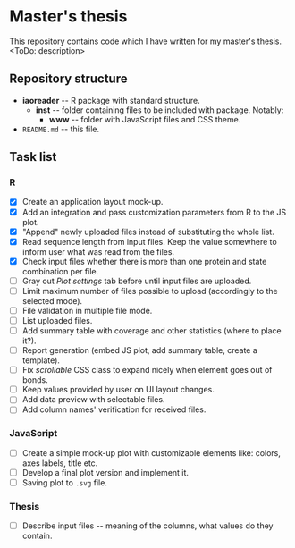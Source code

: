 # Master's thesis

This repository contains code which I have written for my master's thesis.
<ToDo: description>


## Repository structure
* **iaoreader** -- R package with standard structure.
    * **inst** -- folder containing files to be included with package. Notably:
        * **www** -- folder with JavaScript files and CSS theme.
* `README.md` -- this file.


## Task list
### R 
- [x] Create an application layout mock-up.
- [x] Add an integration and pass customization parameters from R to the JS plot.
- [x] "Append" newly uploaded files instead of substituting the whole list.
- [x] Read sequence length from input files. Keep the value somewhere to inform user what was read from the files.
- [x] Check input files whether there is more than one protein and state combination per file.
- [ ] Gray out *Plot settings* tab before until input files are uploaded.
- [ ] Limit maximum number of files possible to upload (accordingly to the selected mode).
- [ ] File validation in multiple file mode.
- [ ] List uploaded files.
- [ ] Add summary table with coverage and other statistics (where to place it?).
- [ ] Report generation (embed JS plot, add summary table, create a template).
- [ ] Fix *scrollable* CSS class to expand nicely when element goes out of bonds.
- [ ] Keep values provided by user on UI layout changes.
- [ ] Add data preview with selectable files.
- [ ] Add column names' verification for received files.

### JavaScript
- [ ] Create a simple mock-up plot with customizable elements like: colors, axes labels, title etc.
- [ ] Develop a final plot version and implement it.
- [ ] Saving plot to `.svg` file.

### Thesis
- [ ] Describe input files -- meaning of the columns, what values do they contain.
